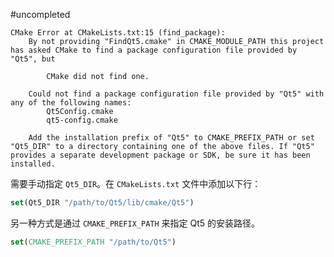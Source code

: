 #uncompleted

```logs
CMake Error at CMakeLists.txt:15 (find_package):
	By not providing "FindQt5.cmake" in CMAKE_MODULE_PATH this project has asked CMake to find a package configuration file provided by "Qt5", but

		CMake did not find one.

	Could not find a package configuration file provided by "Qt5" with any of the following names:
		Qt5Config.cmake
		qt5-config.cmake

	Add the installation prefix of "Qt5" to CMAKE_PREFIX_PATH or set "Qt5_DIR" to a directory containing one of the above files. If "Qt5" provides a separate development package or SDK, be sure it has been installed.
```

需要手动指定 `Qt5_DIR`。在 `CMakeLists.txt` 文件中添加以下行：

```cmake
set(Qt5_DIR "/path/to/Qt5/lib/cmake/Qt5")
```

另一种方式是通过 `CMAKE_PREFIX_PATH` 来指定 Qt5 的安装路径。

```cmake
set(CMAKE_PREFIX_PATH "/path/to/Qt5")
```
